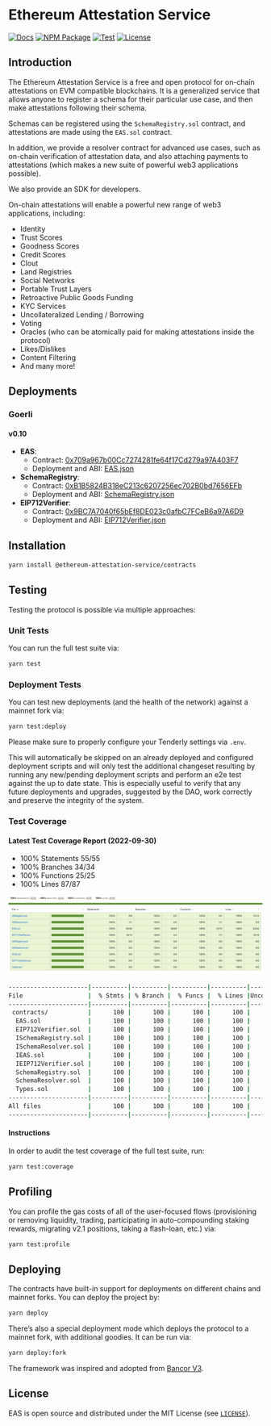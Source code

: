 # Ethereum Attestation Service

[![Docs](https://img.shields.io/badge/docs-%F0%9F%93%84-blue)](https://eas.eth.link)
[![NPM Package](https://img.shields.io/npm/v/@ethereum-attestation-service/contracts.svg)](https://www.npmjs.org/package/@ethereum-attestation-service/contracts)
[![Test](https://github.com/ethereum-attestation-service/contracts/actions/workflows/ci.yml/badge.svg)](https://github.com/ethereum-attestation-service/contracts/actions/workflows/ci.yml)
[![License](https://img.shields.io/github/license/ethereum-attestation-service/eas-contracts?style=flat-square)](https://github.com/ethereum-attestation-service/eas-contracts/blob/master/LICENSE)

## Introduction

The Ethereum Attestation Service is a free and open protocol for on-chain attestations on EVM compatible blockchains. It is a generalized service that allows anyone to register a schema for their particular use case, and then make attestations following their schema.

Schemas can be registered using the `SchemaRegistry.sol` contract, and attestations are made using the `EAS.sol` contract.

In addition, we provide a resolver contract for advanced use cases, such as on-chain verification of attestation data, and also attaching payments to attestations (which makes a new suite of powerful web3 applications possible).

We also provide an SDK for developers.

On-chain attestations will enable a powerful new range of web3 applications, including:

* Identity
* Trust Scores
* Goodness Scores
* Credit Scores
* Clout
* Land Registries
* Social Networks
* Portable Trust Layers
* Retroactive Public Goods Funding
* KYC Services
* Uncollateralized Lending / Borrowing
* Voting
* Oracles (who can be atomically paid for making attestations inside the protocol)
* Likes/Dislikes
* Content Filtering
* And many more!

## Deployments

### Goerli

#### v0.10

* **EAS**:
  * Contract: [0x709a967b00Cc7274281fe64f17Cd279a97A403F7](https://goerli.etherscan.io/address/0x709a967b00Cc7274281fe64f17Cd279a97A403F7)
  * Deployment and ABI: [EAS.json](./deployments/goerli/EAS.json)
* **SchemaRegistry**:
  * Contract: [0xB1B5824B318eC213c6207256ec702B0bd7656EFb](https://goerli.etherscan.io/address/0xB1B5824B318eC213c6207256ec702B0bd7656EFb)
  * Deployment and ABI: [SchemaRegistry.json](./deployments/goerli/SchemaRegistry.json)
* **EIP712Verifier**:
  * Contract: [0x9BC7A7040f65bEf8DE023c0afbC7FCeB6a97A6D9](https://goerli.etherscan.io/address/0x9BC7A7040f65bEf8DE023c0afbC7FCeB6a97A6D9)
  * Deployment and ABI: [EIP712Verifier.json](./deployments/goerli/EIP712Verifier.json)

## Installation

```sh
yarn install @ethereum-attestation-service/contracts
```

## Testing

Testing the protocol is possible via multiple approaches:

### Unit Tests

You can run the full test suite via:

```sh
yarn test
```

### Deployment Tests

You can test new deployments (and the health of the network) against a mainnet fork via:

```sh
yarn test:deploy
```

Please make sure to properly configure your Tenderly settings via `.env`.

This will automatically be skipped on an already deployed and configured deployment scripts and will only test the additional changeset resulting by running any new/pending deployment scripts and perform an e2e test against the up to date state. This is especially useful to verify that any future deployments and upgrades, suggested by the DAO, work correctly and preserve the integrity of the system.

### Test Coverage

#### Latest Test Coverage Report (2022-09-30)

* 100% Statements 55/55
* 100% Branches 34/34
* 100% Functions 25/25
* 100% Lines 87/87

![Coverage Report](./docs/images/coverage.png)

```sh
----------------------|----------|----------|----------|----------|----------------|
File                  |  % Stmts | % Branch |  % Funcs |  % Lines |Uncovered Lines |
----------------------|----------|----------|----------|----------|----------------|
 contracts/           |      100 |      100 |      100 |      100 |                |
  EAS.sol             |      100 |      100 |      100 |      100 |                |
  EIP712Verifier.sol  |      100 |      100 |      100 |      100 |                |
  ISchemaRegistry.sol |      100 |      100 |      100 |      100 |                |
  ISchemaResolver.sol |      100 |      100 |      100 |      100 |                |
  IEAS.sol            |      100 |      100 |      100 |      100 |                |
  IEIP712Verifier.sol |      100 |      100 |      100 |      100 |                |
  SchemaRegistry.sol  |      100 |      100 |      100 |      100 |                |
  SchemaResolver.sol  |      100 |      100 |      100 |      100 |                |
  Types.sol           |      100 |      100 |      100 |      100 |                |
----------------------|----------|----------|----------|----------|----------------|
All files             |      100 |      100 |      100 |      100 |                |
----------------------|----------|----------|----------|----------|----------------|
```

#### Instructions

In order to audit the test coverage of the full test suite, run:

```sh
yarn test:coverage
```

## Profiling

You can profile the gas costs of all of the user-focused flows (provisioning or removing liquidity, trading, participating in auto-compounding staking rewards, migrating v2.1 positions, taking a flash-loan, etc.) via:

```sh
yarn test:profile
```

## Deploying

The contracts have built-in support for deployments on different chains and mainnet forks. You can deploy the project by:

```sh
yarn deploy
```

There’s also a special deployment mode which deploys the protocol to a mainnet fork, with additional goodies. It can be run via:

```sh
yarn deploy:fork
```

The framework was inspired and adopted from [Bancor V3](https://github.com/bancorprotocol/contracts-v3).

## License

EAS is open source and distributed under the MIT License (see [`LICENSE`](./LICENSE)).
